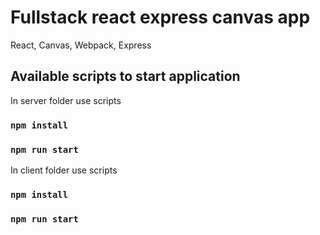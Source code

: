 # Fullstack react express canvas app
React, Canvas, Webpack, Express 

## Available scripts to start application

In server folder use scripts

### `npm install`
### `npm run start`

In client folder use scripts

### `npm install`
### `npm run start`
